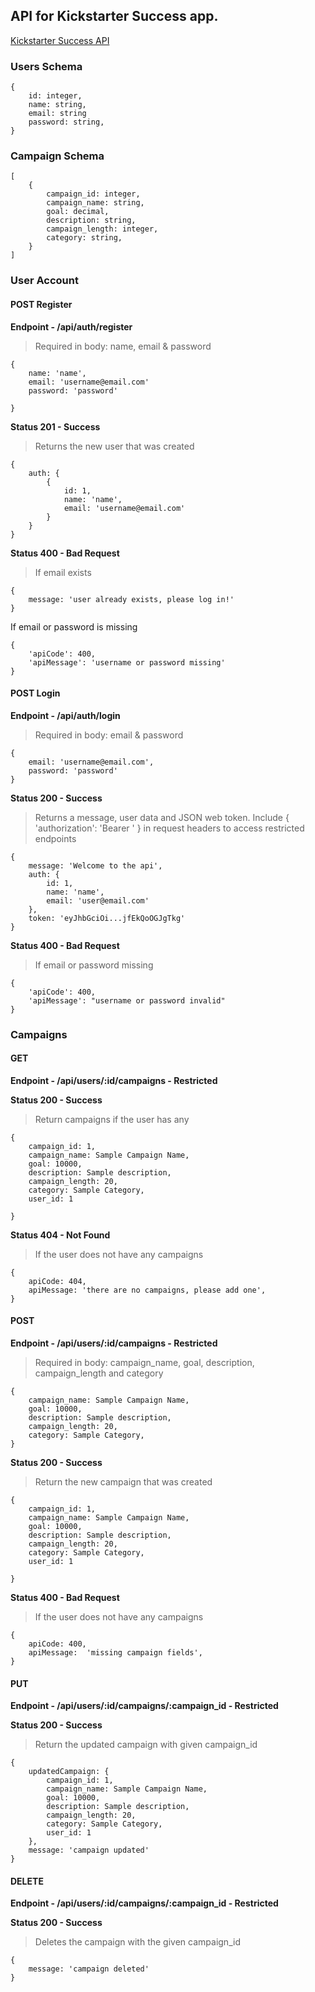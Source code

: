 ## API for Kickstarter Success app.

[Kickstarter Success API](https://kickstarter-success-api.herokuapp.com/)

### Users Schema

```
{
    id: integer,
    name: string,
    email: string
    password: string,
}
```

### Campaign Schema

```
[
    {
        campaign_id: integer,
        campaign_name: string,
        goal: decimal,
        description: string,
        campaign_length: integer,
        category: string,
    }
]
```

### User Account

#### POST Register

**Endpoint - /api/auth/register**

> Required in body: name, email & password

```
{
    name: 'name',
    email: 'username@email.com'
    password: 'password'

}
```

**Status 201 - Success**

> Returns the new user that was created

```
{
    auth: {
        {
            id: 1,
            name: 'name',
            email: 'username@email.com'
        }
    }
}
```

**Status 400 - Bad Request**

> If email exists

```
{
    message: 'user already exists, please log in!'
}
```

If email or password is missing

```
{
    'apiCode': 400,
    'apiMessage': 'username or password missing'
}
```

#### POST Login

**Endpoint - /api/auth/login**

> Required in body: email & password

```
{
    email: 'username@email.com',
    password: 'password'
}
```

**Status 200 - Success**

> Returns a message, user data and JSON web token.
> Include { 'authorization': 'Bearer <token>' } in request headers to access restricted endpoints

```
{
    message: 'Welcome to the api',
    auth: {
        id: 1,
        name: 'name',
        email: 'user@email.com'
    },
    token: 'eyJhbGciOi...jfEkQoOGJgTkg'
}
```

**Status 400 - Bad Request**

> If email or password missing

```
{
    'apiCode': 400,
    'apiMessage': "username or password invalid"
}
```

### Campaigns

#### GET

**Endpoint - /api/users/:id/campaigns - Restricted**

**Status 200 - Success**

> Return campaigns if the user has any

```
{
    campaign_id: 1,
    campaign_name: Sample Campaign Name,
    goal: 10000,
    description: Sample description,
    campaign_length: 20,
    category: Sample Category,
    user_id: 1

}
```

**Status 404 - Not Found**

> If the user does not have any campaigns

```
{
    apiCode: 404,
    apiMessage: 'there are no campaigns, please add one',
}
```

#### POST

**Endpoint - /api/users/:id/campaigns - Restricted**

> Required in body: campaign_name, goal, description, campaign_length and category

```
{
    campaign_name: Sample Campaign Name,
    goal: 10000,
    description: Sample description,
    campaign_length: 20,
    category: Sample Category,
}
```

**Status 200 - Success**

> Return the new campaign that was created

```
{
    campaign_id: 1,
    campaign_name: Sample Campaign Name,
    goal: 10000,
    description: Sample description,
    campaign_length: 20,
    category: Sample Category,
    user_id: 1

}
```

**Status 400 - Bad Request**

> If the user does not have any campaigns

```
{
    apiCode: 400,
    apiMessage:  'missing campaign fields',
}
```

#### PUT

**Endpoint - /api/users/:id/campaigns/:campaign_id - Restricted**

**Status 200 - Success**

> Return the updated campaign with given campaign_id

```
{
    updatedCampaign: {
        campaign_id: 1,
        campaign_name: Sample Campaign Name,
        goal: 10000,
        description: Sample description,
        campaign_length: 20,
        category: Sample Category,
        user_id: 1
    },
    message: 'campaign updated'
}
```

#### DELETE

**Endpoint - /api/users/:id/campaigns/:campaign_id - Restricted**

**Status 200 - Success**

> Deletes the campaign with the given campaign_id

```
{
    message: 'campaign deleted'
}
```

